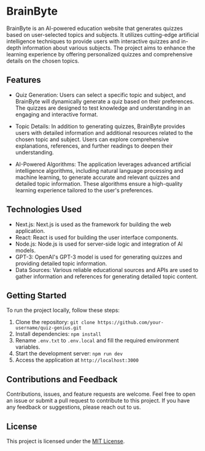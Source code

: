# BrainByte

BrainByte is an AI-powered education website that generates quizzes based on user-selected topics and subjects. It utilizes cutting-edge artificial intelligence techniques to provide users with interactive quizzes and in-depth information about various subjects. The project aims to enhance the learning experience by offering personalized quizzes and comprehensive details on the chosen topics.

## Features

- Quiz Generation: Users can select a specific topic and subject, and BrainByte will dynamically generate a quiz based on their preferences. The quizzes are designed to test knowledge and understanding in an engaging and interactive format.

- Topic Details: In addition to generating quizzes, BrainByte provides users with detailed information and additional resources related to the chosen topic and subject. Users can explore comprehensive explanations, references, and further readings to deepen their understanding.

- AI-Powered Algorithms: The application leverages advanced artificial intelligence algorithms, including natural language processing and machine learning, to generate accurate and relevant quizzes and detailed topic information. These algorithms ensure a high-quality learning experience tailored to the user's preferences.

## Technologies Used

- Next.js: Next.js is used as the framework for building the web application.
- React: React is used for building the user interface components.
- Node.js: Node.js is used for server-side logic and integration of AI models.
- GPT-3: OpenAI's GPT-3 model is used for generating quizzes and providing detailed topic information.
- Data Sources: Various reliable educational sources and APIs are used to gather information and references for generating detailed topic content.

## Getting Started

To run the project locally, follow these steps:

1. Clone the repository: `git clone https://github.com/your-username/quiz-genius.git`
2. Install dependencies: `npm install`
3. Rename `.env.txt` to `.env.local` and fill the required environment variables.
4. Start the development server: `npm run dev`
5. Access the application at `http://localhost:3000`

## Contributions and Feedback

Contributions, issues, and feature requests are welcome. Feel free to open an issue or submit a pull request to contribute to this project. If you have any feedback or suggestions, please reach out to us.

## License

This project is licensed under the [MIT License](LICENSE).
